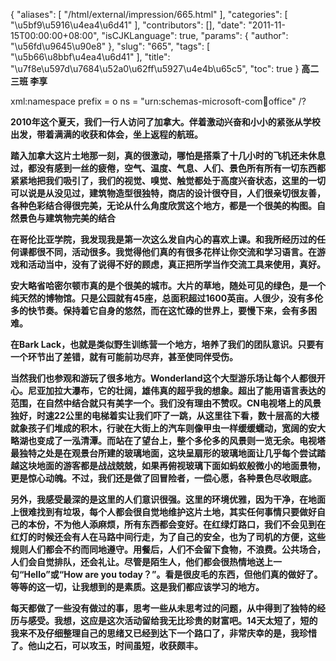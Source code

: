 {
    "aliases": [
        "/html/external/impression/665.html"
    ],
    "categories": [
        "\u5bf9\u5916\u4ea4\u6d41"
    ],
    "contributors": [],
    "date": "2011-11-15T00:00:00+08:00",
    "isCJKLanguage": true,
    "params": {
        "author": "\u56fd\u9645\u90e8"
    },
    "slug": "665",
    "tags": [
        "\u5b66\u8bbf\u4ea4\u6d41"
    ],
    "title": "\u7f8e\u597d\u7684\u52a0\u62ff\u5927\u4e4b\u65c5",
    "toc": true
}
**高二三班 李享**

xml:namespace prefix = o ns = "urn:schemas-microsoft-com:office:office" /?

**2010年这个夏天，我们一行人访问了加拿大。伴着激动兴奋和小小的紧张从学校出发，带着满满的收获和体会，坐上返程的航班。**

**踏入加拿大这片土地那一刻，真的很激动，哪怕是搭乘了十几小时的飞机还未休息过，都没有感到一丝的疲倦，空气、温度、气息、人们、景色所有所有一切东西都紧紧地把我们吸引了，我们的视觉、嗅觉、触觉都处于高度兴奋状态，这里的一切可以说是从没见过，建筑物造型很独特，商店的设计很夺目，人们很亲切很友善，各种色彩结合得很完美，无论从什么角度欣赏这个地方，都是一个很美的构图。自然景色与建筑物完美的结合**

**在哥伦比亚学院，我发现我是第一次这么发自内心的喜欢上课。和我所经历过的任何课都很不同，活动很多。我觉得他们真的有很多花样让你交流和学习语言。在游戏和活动当中，没有了说得不好的顾虑，真正把所学当作交流工具来使用，真好。**

**安大略省哈密尔顿市真的是个很美的城市。大片的草地，随处可见的绿色，是一个纯天然的博物馆。只是公园就有45座，总面积超过1600英亩。人很少，没有多伦多的快节奏。保持着它自身的悠然，而在这忙碌的世界上，要慢下来，会有多困难。**

**在Bark Lack，也就是类似野生训练营一个地方，培养了我们的团队意识。只要有一个环节出了差错，就有可能前功尽弃，甚至使同伴受伤。**

**当然我们也参观和游玩了很多地方。Wonderland这个大型游乐场让每个人都很开心。尼亚加拉大瀑布，它的壮阔，雄伟真的超乎我的想象。超出了能用语言表达的范围，在自然中结合就只有美字一个。我们没有理由不赞叹。CN电视塔上的风景独好，时速22公里的电梯着实让我们吓了一跳，从这里往下看，数十层高的大楼就象孩子们堆成的积木，行驶在大街上的汽车则像甲虫一样缓缓蠕动，宽阔的安大略湖也变成了一泓清潭。而站在了望台上，整个多伦多的风景则一览无余。电视塔最独特之处是在观景台所建的玻璃地面，这块呈扇形的玻璃地面让几乎每个尝试踏越这块地面的游客都是战战兢兢，如果再俯视玻璃下面如蚂蚁般微小的地面景物，更是惊心动魄。不过，我们还是做了回冒险者，一偿心愿，各种景色尽收眼底。**

**另外，我感受最深的是这里的人们意识很强。这里的环境优雅，因为干净，在地面上很难找到有垃圾，每个人都会很自觉地维护这片土地，其实任何事情只要做好自己的本份，不为他人添麻烦，所有东西都会变好。在红绿灯路口，我们不会见到在红灯的时候还会有人在马路中间行走，为了自己的安全，也为了司机的方便，这些规则人们都会不约而同地遵守。用餐后，人们不会留下食物，不浪费。公共场合，人们会自觉排队，还会礼让。尽管是陌生人，他们都会很热情地送上一句“Hello”或“How are you today？”。看是很皮毛的东西，但他们真的做好了。等等的这一切，让我想到的是素质。这是我们都应该学习的地方。**

**每天都做了一些没有做过的事，思考一些从未思考过的问题，从中得到了独特的经历与感受。我想，这应是这次活动留给我无比珍贵的财富吧。14天太短了，短的我来不及仔细整理自己的思绪又已经到达下一个路口了，非常庆幸的是，我珍惜了。他山之石，可以攻玉，时间虽短，收获颇丰。**

 

 

